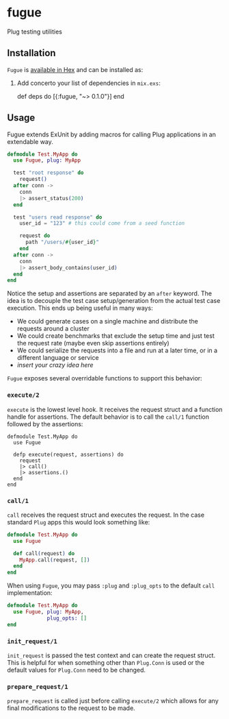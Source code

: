 # fugue

Plug testing utilities

## Installation

`Fugue` is [available in Hex](https://hex.pm/docs/publish) and can be installed as:

  1. Add concerto your list of dependencies in `mix.exs`:

        def deps do
          [{:fugue, "~> 0.1.0"}]
        end

## Usage

Fugue extends ExUnit by adding macros for calling Plug applications in an extendable way.

```elixir
defmodule Test.MyApp do
  use Fugue, plug: MyApp

  test "root response" do
    request()
  after conn ->
    conn
    |> assert_status(200)
  end

  test "users read response" do
    user_id = "123" # this could come from a seed function

    request do
      path "/users/#{user_id}"
    end
  after conn ->
    conn
    |> assert_body_contains(user_id)
  end
end
```

Notice the setup and assertions are separated by an `after` keyword. The idea is to decouple the test case setup/generation from the actual test case execution. This ends up being useful in many ways:

* We could generate cases on a single machine and distribute the requests around a cluster
* We could create benchmarks that exclude the setup time and just test the request rate (maybe even skip assertions entirely)
* We could serialize the requests into a file and run at a later time, or in a different language or service
* _insert your crazy idea here_

`Fugue` exposes several overridable functions to support this behavior:

### `execute/2`

`execute` is the lowest level hook. It receives the request struct and a function handle for assertions. The default behavior is to call the `call/1` function followed by the assertions:

```
defmodule Test.MyApp do
  use Fugue

  defp execute(request, assertions) do
    request
    |> call()
    |> assertions.()
  end
end
```

### `call/1`

`call` receives the request struct and executes the request. In the case standard `Plug` apps this would look something like:

```elixir
defmodule Test.MyApp do
  use Fugue

  def call(request) do
    MyApp.call(request, [])
  end
end
```

When using `Fugue`, you may pass `:plug` and `:plug_opts` to the default `call` implementation:

```elixir
defmodule Test.MyApp do
  use Fugue, plug: MyApp,
             plug_opts: []
end
```

### `init_request/1`

`init_request` is passed the test context and can create the request struct. This is helpful for when something other than `Plug.Conn` is used or the default values for `Plug.Conn` need to be changed.

### `prepare_request/1`

`prepare_request` is called just before calling `execute/2` which allows for any final modifications to the request to be made.
